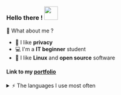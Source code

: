 ### Hello there ! <img src="https://piskel-imgstore-b.appspot.com/img/3fa2aaba-aca9-11ed-b6ac-f3479c76d8d3.gif" width="36"/>

🍋 What about me ? 
<ul>
  <li> 🔐 I like <b>privacy</b> </li>
  <li> 💻 I'm a <b>IT beginner</b> student </li>
  <li> 🐧 I like <b>Linux</b> and <b>open source</b> software</li>
</ul> 

#### Link to my [portfolio](https://lemonportfolio.netlify.app/)

<details>
<summary>⚡️ The languages I use most often</summary>
<br />
  
[![Anurag's GitHub stats](https://github-readme-stats.vercel.app/api?username=lemon-42)](https://github.com/anuraghazra/github-readme-stats)
  
</details>
